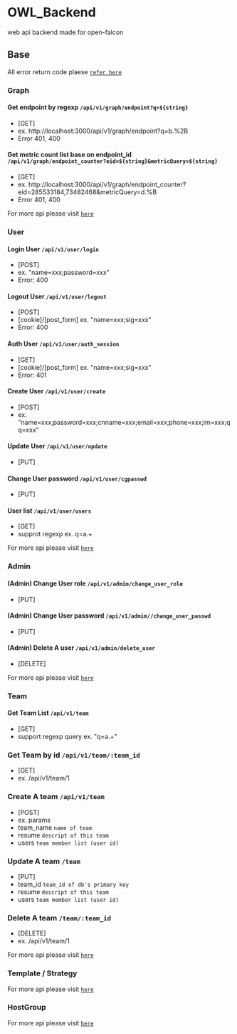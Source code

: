 # OWL_Backend
web api backend made for open-falcon


## Base
All error return code plaese [`refer here`](https://golang.org/src/net/http/status.go)

### Graph

#### Get endpoint by regexp `/api/v1/graph/endpoint?q=${string}`
* [GET]
* ex. http://localhost:3000/api/v1/graph/endpoint?q=b.%2B
* Error 401, 400

#### Get metric count list base on endpoint_id `/api/v1/graph/endpoint_counter?eid=${string}&metricQuery=${string}`
* [GET]
* ex. http://localhost:3000/api/v1/graph/endpoint_counter?eid=285533184,73482468&metricQuery=d.%B
* Error 401, 400

For more api please visit [`here`](https://htmlpreview.github.io/?https://github.com/masato25/owl_backend/blob/master/doc/graph.html)

### User

#### Login User `/api/v1/user/login`
* [POST]
* ex. "name=xxx;password=xxx"
* Error: 400

#### Logout User `/api/v1/user/logout`
* [POST]
* [cookie]/[post_form] ex. "name=xxx;sig=xxx"
* Error: 400

#### Auth User `/api/v1/user/auth_session`
* [GET]
* [cookie]/[post_form] ex. "name=xxx;sig=xxx"
* Error: 401

#### Create User `/api/v1/user/create`
* [POST]
* ex. "name=xxx;password=xxx;cnname=xxx;email=xxx;phone=xxx;im=xxx;qq=xxx"

#### Update User `/api/v1/user/update`
* [PUT]

#### Change User password `/api/v1/user/cgpasswd`
* [PUT]

#### User list `/api/v1/user/users`
* [GET]
* supprot regexp ex. q=a.+

For more api please visit [`here`](https://htmlpreview.github.io/?https://github.com/masato25/owl_backend/blob/master/doc/user.html)
### Admin

#### (Admin) Change User role `/api/v1/admim/change_user_role`
* [PUT]

#### (Admin) Change User password `/api/v1/admim//change_user_passwd`
* [PUT]

#### (Admin) Delete A user `/api/v1/admin/delete_user`
* [DELETE]

For more api please visit [`here`](https://htmlpreview.github.io/?https://github.com/masato25/owl_backend/blob/master/doc/admin.html)

### Team

#### Get Team List `/api/v1/team`
* [GET]
* support regexp query ex. "q=a.+"

### Get Team by id `/api/v1/team/:team_id`
* [GET]
* ex. /api/v1/team/1

### Create A team  `/api/v1/team`
* [POST]
* ex. params
* team_name `name of team`
* resume `descript of this team`
* users `team member list (user id)`

### Update A team `/team`
* [PUT]
* team_id `team_id of db's primary key`
* resume `descript of this team`
* users `team member list (user id)`

### Delete A team `/team/:team_id`
* [DELETE]
* ex. /api/v1/team/1

For more api please visit [`here`](https://htmlpreview.github.io/?https://github.com/masato25/owl_backend/blob/master/doc/team.html)

### Template / Strategy

For more api please visit [`here`](https://htmlpreview.github.io/?https://github.com/masato25/owl_backend/blob/master/doc/template.html)

### HostGroup

For more api please visit [`here`](https://htmlpreview.github.io/?https://github.com/masato25/owl_backend/blob/master/doc/hostgroup.html)
